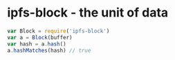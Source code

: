 # ipfs-block - the unit of data

```js
var Block = require('ipfs-block')
var a = Block(buffer)
var hash = a.hash()
a.hashMatches(hash) // true
```
